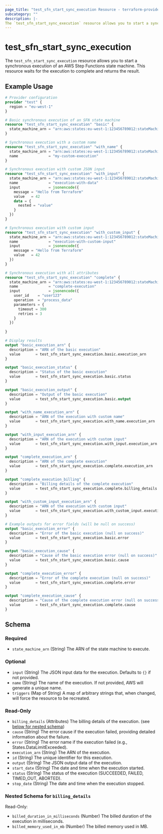 ```yaml
---
page_title: "test_sfn_start_sync_execution Resource - terraform-provider-test"
subcategory: ""
description: |-
The `test_sfn_start_sync_execution` resource allows you to start a synchronous execution of an AWS Step Functions state machine. This resource waits for the execution to complete and returns the result.
---
```


# test_sfn_start_sync_execution

The `test_sfn_start_sync_execution` resource allows you to start a synchronous execution of an AWS Step Functions state machine. This resource waits for the execution to complete and returns the result.

## Example Usage

```terraform
# Provider configuration
provider "test" {
  region = "eu-west-1"
}

# Basic synchronous execution of an SFN state machine
resource "test_sfn_start_sync_execution" "basic" {
  state_machine_arn = "arn:aws:states:eu-west-1:123456789012:stateMachine:MyStateMachine"
}

# Synchronous execution with a custom name
resource "test_sfn_start_sync_execution" "with_name" {
  state_machine_arn = "arn:aws:states:eu-west-1:123456789012:stateMachine:MyStateMachine"
  name              = "my-custom-execution"
}

# Synchronous execution with custom JSON input
resource "test_sfn_start_sync_execution" "with_input" {
  state_machine_arn = "arn:aws:states:eu-west-1:123456789012:stateMachine:MyStateMachine"
  name              = "execution-with-data"
  input             = jsonencode({
    message = "Hello from Terraform"
    value   = 42
    data = {
      nested = "value"
    }
  })
}

# Synchronous execution with custom input
resource "test_sfn_start_sync_execution" "with_custom_input" {
  state_machine_arn = "arn:aws:states:eu-west-1:123456789012:stateMachine:MyStateMachine"
  name              = "execution-with-custom-input"
  input             = jsonencode({
    message = "Hello from Terraform"
    value   = 42
  })
}

# Synchronous execution with all attributes
resource "test_sfn_start_sync_execution" "complete" {
  state_machine_arn = "arn:aws:states:eu-west-1:123456789012:stateMachine:MyStateMachine"
  name              = "complete-execution"
  input             = jsonencode({
    user_id    = "user123"
    operation  = "process_data"
    parameters = {
      timeout = 300
      retries = 3
    }
  })
  
}

# Display results
output "basic_execution_arn" {
  description = "ARN of the basic execution"
  value       = test_sfn_start_sync_execution.basic.execution_arn
}

output "basic_execution_status" {
  description = "Status of the basic execution"
  value       = test_sfn_start_sync_execution.basic.status
}

output "basic_execution_output" {
  description = "Output of the basic execution"
  value       = test_sfn_start_sync_execution.basic.output
}

output "with_name_execution_arn" {
  description = "ARN of the execution with custom name"
  value       = test_sfn_start_sync_execution.with_name.execution_arn
}

output "with_input_execution_arn" {
  description = "ARN of the execution with custom input"
  value       = test_sfn_start_sync_execution.with_input.execution_arn
}

output "complete_execution_arn" {
  description = "ARN of the complete execution"
  value       = test_sfn_start_sync_execution.complete.execution_arn
}

output "complete_execution_billing" {
  description = "Billing details of the complete execution"
  value       = test_sfn_start_sync_execution.complete.billing_details
}

output "with_custom_input_execution_arn" {
  description = "ARN of the execution with custom input"
  value       = test_sfn_start_sync_execution.with_custom_input.execution_arn
}

# Example outputs for error fields (will be null on success)
output "basic_execution_error" {
  description = "Error of the basic execution (null on success)"
  value       = test_sfn_start_sync_execution.basic.error
}

output "basic_execution_cause" {
  description = "Cause of the basic execution error (null on success)"
  value       = test_sfn_start_sync_execution.basic.cause
}

output "complete_execution_error" {
  description = "Error of the complete execution (null on success)"
  value       = test_sfn_start_sync_execution.complete.error
}

output "complete_execution_cause" {
  description = "Cause of the complete execution error (null on success)"
  value       = test_sfn_start_sync_execution.complete.cause
}
```

<!-- schema generated by tfplugindocs -->
## Schema

### Required

- `state_machine_arn` (String) The ARN of the state machine to execute.

### Optional

- `input` (String) The JSON input data for the execution. Defaults to `{}` if not provided.
- `name` (String) The name of the execution. If not provided, AWS will generate a unique name.
- `triggers` (Map of String) A map of arbitrary strings that, when changed, will force the resource to be recreated.

### Read-Only

- `billing_details` (Attributes) The billing details of the execution. (see [below for nested schema](#nestedatt--billing_details))
- `cause` (String) The error cause if the execution failed, providing detailed information about the failure.
- `error` (String) The error name if the execution failed (e.g., States.DataLimitExceeded).
- `execution_arn` (String) The ARN of the execution.
- `id` (String) The unique identifier for this execution.
- `output` (String) The JSON output data of the execution.
- `start_date` (String) The date and time when the execution started.
- `status` (String) The status of the execution (SUCCEEDED, FAILED, TIMED_OUT, ABORTED).
- `stop_date` (String) The date and time when the execution stopped.

<a id="nestedatt--billing_details"></a>
### Nested Schema for `billing_details`

Read-Only:

- `billed_duration_in_milliseconds` (Number) The billed duration of the execution in milliseconds.
- `billed_memory_used_in_mb` (Number) The billed memory used in MB.



